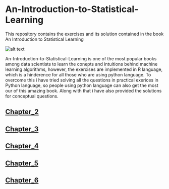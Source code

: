 # An-Introduction-to-Statistical-Learning
This repository contains the exercises and its solution contained in the book An Introduction to Statistical Learning

![alt text](https://images.springer.com/sgw/books/medium/9781461471370.jpg)

 An-Introduction-to-Statistical-Learning is one of the most popular books among data scientists to learn the conepts and intuitions behind 
 machine learning algorithms, however, the exercises are implemented in R language, which is a hinderence for all those who are using python
 language. To overcome this i have tried solving all the questions in practical exerices in Python language, so people using python language 
 can also get the most our of this amazing book. Along with that i have also provided the solutions for conceptual questions.
 
## [Chapter_2](/Chapter_2/)
## [Chapter_3](/Chapter_3/)
## [Chapter_4](/Chapter_4/)
## [Chapter_5](/Chapter_5/)
## [Chapter_6](/Chapter_6/)
